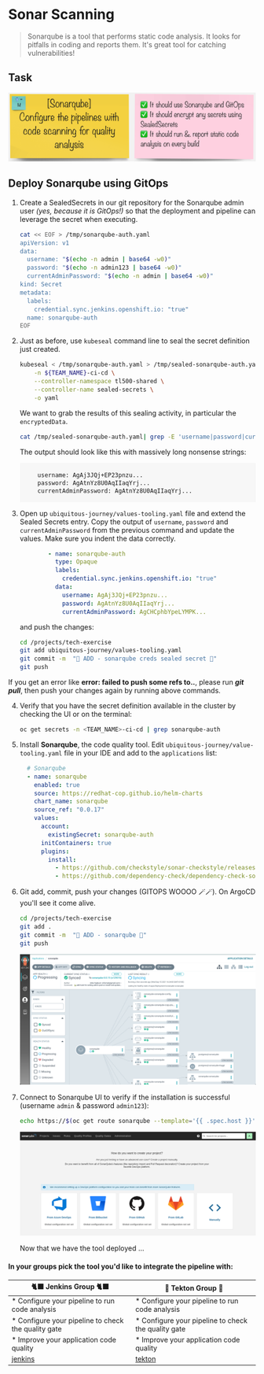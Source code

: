 # Sonar Scanning

> Sonarqube is a tool that performs static code analysis. It looks for pitfalls in coding and reports them. It's great tool for catching vulnerabilities!

## Task

![task-sonar](./images/task-sonar.png)

## Deploy Sonarqube using GitOps

1. Create a SealedSecrets in our git repository for the Sonarqube admin user _(yes, because it is GitOps!)_ so that the deployment and pipeline can leverage the secret when executing.

    ```bash
    cat << EOF > /tmp/sonarqube-auth.yaml
    apiVersion: v1
    data:
      username: "$(echo -n admin | base64 -w0)"
      password: "$(echo -n admin123 | base64 -w0)"
      currentAdminPassword: "$(echo -n admin | base64 -w0)"
    kind: Secret
    metadata:
      labels:
        credential.sync.jenkins.openshift.io: "true"
      name: sonarqube-auth
    EOF
    ```

2. Just as before, use `kubeseal` command line to seal the secret definition just created.

    ```bash
    kubeseal < /tmp/sonarqube-auth.yaml > /tmp/sealed-sonarqube-auth.yaml \
        -n ${TEAM_NAME}-ci-cd \
        --controller-namespace tl500-shared \
        --controller-name sealed-secrets \
        -o yaml
    ```

    We want to grab the results of this sealing activity, in particular the `encryptedData`.

    ```bash
    cat /tmp/sealed-sonarqube-auth.yaml| grep -E 'username|password|currentAdminPassword'
    ```

    The output should look like this with massively long nonsense strings:
    <div class="highlight" style="background: #f7f7f7">
    <pre><code class="language-yaml">
        username: AgAj3JQj+EP23pnzu...
        password: AgAtnYz8U0AqIIaqYrj...
        currentAdminPassword: AgAtnYz8U0AqIIaqYrj...
    </code></pre></div>

3. Open up `ubiquitous-journey/values-tooling.yaml` file and extend the Sealed Secrets entry. Copy the output of `username`, `password` and `currentAdminPassword` from the previous command and update the values. Make sure you indent the data correctly.

    ```yaml
            - name: sonarqube-auth
              type: Opaque
              labels:
                credential.sync.jenkins.openshift.io: "true"
              data:
                username: AgAj3JQj+EP23pnzu...
                password: AgAtnYz8U0AqIIaqYrj...
                currentAdminPassword: AgCHCphbYpeLYMPK...
      ```

    and push the changes:

    ```bash
    cd /projects/tech-exercise
    git add ubiquitous-journey/values-tooling.yaml
    git commit -m  "🍳 ADD - sonarqube creds sealed secret 🍳"
    git push
    ```
  <p class="tip">If you get an error like <b>error: failed to push some refs to..</b>, please run <b><i>git pull</i></b>, then push your changes again by running above commands.</p>

4. Verify that you have the secret definition available in the cluster by checking the UI or on the terminal:

    ```bash
    oc get secrets -n <TEAM_NAME>-ci-cd | grep sonarqube-auth
    ```

5. Install **Sonarqube**, the code quality tool. Edit `ubiquitous-journey/value-tooling.yaml` file in your IDE  and add to the `applications` list:

    ```yaml
      # Sonarqube
      - name: sonarqube
        enabled: true
        source: https://redhat-cop.github.io/helm-charts
        chart_name: sonarqube
        source_ref: "0.0.17"
        values:
          account:
            existingSecret: sonarqube-auth
          initContainers: true
          plugins:
            install:
              - https://github.com/checkstyle/sonar-checkstyle/releases/download/8.40/checkstyle-sonar-plugin-8.40.jar
              - https://github.com/dependency-check/dependency-check-sonar-plugin/releases/download/2.0.8/sonar-dependency-check-plugin-2.0.8.jar
    ```

6. Git add, commit, push your changes (GITOPS WOOOO 🪄🪄). On ArgoCD you'll see it come alive.

    ```bash
    cd /projects/tech-exercise
    git add .
    git commit -m  "🦇 ADD - sonarqube 🦇"
    git push 
    ```

    ![argocd-sonar](./images/argocd-sonar.png)

7. Connect to Sonarqube UI to verify if the installation is successful (username `admin` & password `admin123`):

    ```bash
    echo https://$(oc get route sonarqube --template='{{ .spec.host }}' -n ${TEAM_NAME}-ci-cd)
    ```

    ![sonary-alive](./images/sonary-alive.png)

    Now that we have the tool deployed ...

#### In your groups pick the tool you'd like to integrate the pipeline with:

| 🐈‍⬛ **Jenkins Group** 🐈‍⬛  |  🐅 **Tekton Group** 🐅 |
|-----------------------|----------------------------|
| * Configure your pipeline to run code analysis | * Configure your pipeline to run code analysis |
| * Configure your pipeline to check the quality gate | * Configure your pipeline to check the quality gate |
| * Improve your application code quality | * Improve your application code quality |
| <span style="color:blue;">[jenkins](3-revenge-of-the-automated-testing/1a-jenkins.md)</span> | <span style="color:blue;">[tekton](3-revenge-of-the-automated-testing/1b-tekton.md)</span> |
